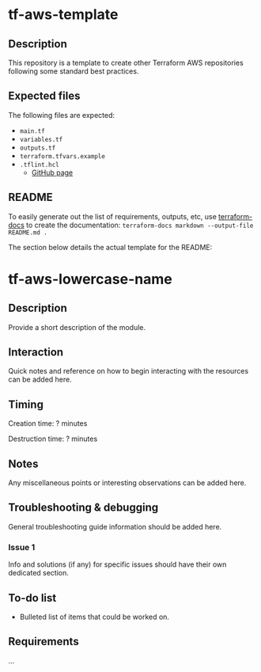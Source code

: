 # tf-aws-template

## Description

This repository is a template to create other Terraform AWS repositories following some standard best practices.

## Expected files

The following files are expected:

* `main.tf`
* `variables.tf`
* `outputs.tf`
* `terraform.tfvars.example`
* `.tflint.hcl`
    * [GitHub page](https://github.com/terraform-linters/tflint)

## README

To easily generate out the list of requirements, outputs, etc, use [terraform-docs](https://github.com/terraform-docs/terraform-docs) to create the documentation: `terraform-docs markdown --output-file README.md .`

The section below details the actual template for the README:

# tf-aws-lowercase-name

## Description

Provide a short description of the module.

## Interaction

Quick notes and reference on how to begin interacting with the resources can be added here.

## Timing

Creation time: ? minutes

Destruction time: ? minutes

## Notes

Any miscellaneous points or interesting observations can be added here.

## Troubleshooting & debugging

General troubleshooting guide information should be added here.

### Issue 1

Info and solutions (if any) for specific issues should have their own dedicated section.

## To-do list

* Bulleted list of items that could be worked on.

## Requirements

...
